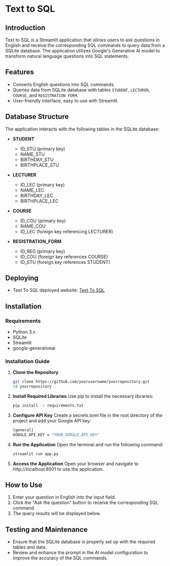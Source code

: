 # Text to SQL  

## Introduction  

Text to SQL is a Streamlit application that allows users to ask questions in English and receive the corresponding SQL commands to query data from a SQLite database. The application utilizes Google's Generative AI model to transform natural language questions into SQL statements.  

## Features  

- Converts English questions into SQL commands.  
- Queries data from SQLite database with tables `STUDENT`, `LECTURER`, `COURSE`, and `REGISTRATION FORM`.  
- User-friendly interface, easy to use with Streamlit.  

## Database Structure  

The application interacts with the following tables in the SQLite database:  

- **STUDENT**  
  - ID_STU (primary key)  
  - NAME_STU  
  - BIRTHDAY_STU  
  - BIRTHPLACE_STU  

- **LECTURER**  
  - ID_LEC (primary key)  
  - NAME_LEC  
  - BIRTHDAY_LEC  
  - BIRTHPLACE_LEC  

- **COURSE**  
  - ID_COU (primary key)  
  - NAME_COU  
  - ID_LEC (foreign key referencing LECTURER)  

- **REGISTRATION_FORM**  
  - ID_REG (primary key)  
  - ID_COU (foreign key references COURSE)  
  - ID_STU (foreign key references STUDENT)  

## Deploying
- Text To SQL deployed website: [Text To SQL](https://alaindelong-text-to-sql.hf.space/)

## Installation  

### Requirements  

- Python 3.x  
- SQLite  
- Streamlit  
- google-generativeai  

### Installation Guide  

1. **Clone the Repository**  

   ```bash  
   git clone https://github.com/yourusername/yourrepository.git  
   cd yourrepository

2. **Install Required Libraries**
   Use pip to install the necessary libraries:
    ```bash
    pip install -r requirements.txt
3. **Configure API Key**
   Create a secrets.toml file in the root directory of the project and add your Google API key:
     ```bash
     [general]  
     GOOGLE_API_KEY = "YOUR_GOOGLE_API_KEY"
4. **Run the Application**
   Open the terminal and run the following command:
     ```bash
     streamlit run app.py
5. **Access the Application**
   Open your browser and navigate to http://localhost:8501 to use the application.

## How to Use
1. Enter your question in English into the input field.
2. Click the "Ask the question" button to receive the corresponding SQL command.
3. The query results will be displayed below.

## Testing and Maintenance
- Ensure that the SQLite database is properly set up with the required tables and data.
- Review and enhance the prompt in the AI model configuration to improve the accuracy of the SQL commands.
